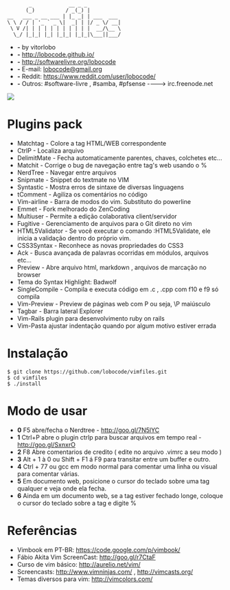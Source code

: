 ```
       _            __ _ _           
      (_)          / _(_) |          
__   ___ _ __ ___ | |_ _| | ___  ___ 
\ \ / / | '_ ` _ \|  _| | |/ _ \/ __|
 \ V /| | | | | | | | | | |  __/\__ \
  \_/ |_|_| |_| |_|_| |_|_|\___||___/

```

* **-** by vitorlobo
* **-** http://lobocode.github.io/
* **-** http://softwarelivre.org/lobocode
* **-** E-mail: lobocode@gmail.org
* **-** Reddit: https://www.reddit.com/user/lobocode/
* **-** Outros: #software-livre , #samba, #pfsense  ----> irc.freenode.net

<img src="https://raw.githubusercontent.com/lobocode/vimfiles/master/myvim.png" />
</p>

# Plugins pack #

* Matchtag - Colore a tag HTML/WEB correspondente
* CtrlP - Localiza arquivo
* DelimitMate - Fecha automaticamente parentes, chaves, colchetes etc...
* Matchit - Corrige o bug de navegação entre tag's web usando o %
* NerdTree - Navegar entre arquivos
* Snipmate - Snippet do textmate no VIM
* Syntastic - Mostra erros de sintaxe de diversas linguagens
* tComment - Agiliza os comentários no código
* Vim-airline - Barra de modos do vim. Substituto do powerline
* Emmet - Fork melhorado do ZenCoding
* Multiuser - Permite a edição colaborativa client/servidor
* Fugitive - Gerenciamento de arquivos para o Git direto no vim
* HTML5Validator - Se você executar o comando :HTML5Validate, ele inicia a validação dentro do próprio vim.
* CSS3Syntax - Reconhece as novas propriedades do CSS3
* Ack - Busca avançada de palavras ocorridas em módulos, arquivos etc...
* Preview - Abre arquivo html, markdown , arquivos de marcação no browser
* Tema do Syntax Highlight: Badwolf
* SingleCompile - Compila e executa código em .c , .cpp com f10 e f9 só compila
* Vim-Preview - Preview de páginas web com <leader>P ou seja, \P maiúsculo 
* Tagbar - Barra lateral Explorer
* Vim-Rails plugin para desenvolvimento ruby on rails
* Vim-Pasta ajustar indentação quando por algum motivo estiver errada

# Instalação 
```shell
$ git clone https://github.com/lobocode/vimfiles.git
$ cd vimfiles
$ ./install                    
```
 


# Modo de usar #

* **0** F5 abre/fecha o Nerdtree - http://goo.gl/7N5lYC
* **1** Ctrl+P abre o plugin ctrlp para buscar arquivos em tempo real - http://goo.gl/SxnxrO
* **2** F8 Abre comentarios de credito ( edite no arquivo .vimrc a seu modo )
* **3** Alt + 1 à 0 ou Shift + F1 á F9 para transitar entre um buffer e outro.
* **4** Ctrl + 77 ou gcc em modo normal para comentar uma linha ou visual para comentar várias.
* **5** Em documento web, posicione o cursor do teclado sobre uma tag qualquer e veja onde ela fecha.
* **6** Ainda em um documento web, se a tag estiver fechado longe, coloque o cursor do teclado sobre a tag e digite %

# Referências #

* Vimbook em PT-BR: https://code.google.com/p/vimbook/
* Fábio Akita Vim ScreenCast: http://goo.gl/r7CtaF
* Curso de vim básico: http://aurelio.net/vim/
* Screencasts: http://www.vimninjas.com/ , http://vimcasts.org/
* Temas diversos para vim: http://vimcolors.com/ 
